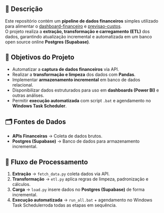 ## 📌 Descrição
Este repositório contém um **pipeline de dados financeiros** simples utilizado para alimentar o [dashboard-financeiro](./dashboard-financeiro) e [previsao-custos](./previsao-custos).  
O projeto realiza a **extração, transformação e carregamento (ETL)** dos dados, garantindo atualização incremental e automatizada em um banco open source online **Postgres (Supabase)**.

## 🚀 Objetivos do Projeto
- Automatizar a **captura de dados financeiros** via API.
- Realizar a **transformação e limpeza** dos dados com **Pandas**.
- Implementar **armazenamento incremental** em banco de dados relacional.
- Disponibilizar dados estruturados para uso em **dashboards (Power BI)** e outras análises.
- Permitir **execução automatizada** com script `.bat` e agendamento no **Windows Task Scheduler**.

## 🗂️ Fontes de Dados
- **APIs Financeiras** → Coleta de dados brutos.
- **Postgres (Supabase)** → Banco de dados para armazenamento incremental.

## 🔄 Fluxo de Processamento
1. **Extração** → `fetch_data.py` coleta dados via API.  
2. **Transformação** → `etl.py` aplica regras de limpeza, padronização e cálculos.  
3. **Carga** → `load.py` insere dados no **Postgres (Supabase)** de forma incremental.  
4. **Execução automatizada** → `run_all.bat` + agendamento no Windows Task Schedulerroda todas as etapas em sequência. 
